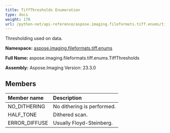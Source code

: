 ```yaml
---
title: TiffThresholds Enumeration
type: docs
weight: 170
url: /python-net/api-reference/aspose.imaging.fileformats.tiff.enums/tiffthresholds/
---
```


Thresholding used on data.

**Namespace:** [aspose.imaging.fileformats.tiff.enums](/imaging/python-net/api-reference/aspose.imaging.fileformats.tiff.enums/)

**Full Name:** aspose.imaging.fileformats.tiff.enums.TiffThresholds

**Assembly:**  Aspose.Imaging Version: 23.3.0

## **Members**
|**Member name**|**Description**|
| :- | :- |
|NO_DITHERING|No dithering is performed.|
|HALF_TONE|Dithered scan.|
|ERROR_DIFFUSE|Usually Floyd-Steinberg.|
